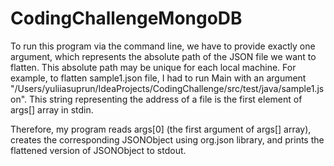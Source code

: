 # CodingChallengeMongoDB
To run this program via the command line, we have to provide exactly one argument, which represents the absolute path of the JSON file we want to flatten.
This absolute path may be unique for each local machine. 
For example, to flatten sample1.json file, I had to run Main with an argument "/Users/yuliiasuprun/IdeaProjects/CodingChallenge/src/test/java/sample1.json".
This string representing the address of a file is the first element of args[] array in stdin. 

Therefore, my program reads args[0] (the first argument of args[] array), creates the corresponding JSONObject using org.json library, and 
prints the flattened version of JSONObject to stdout.
